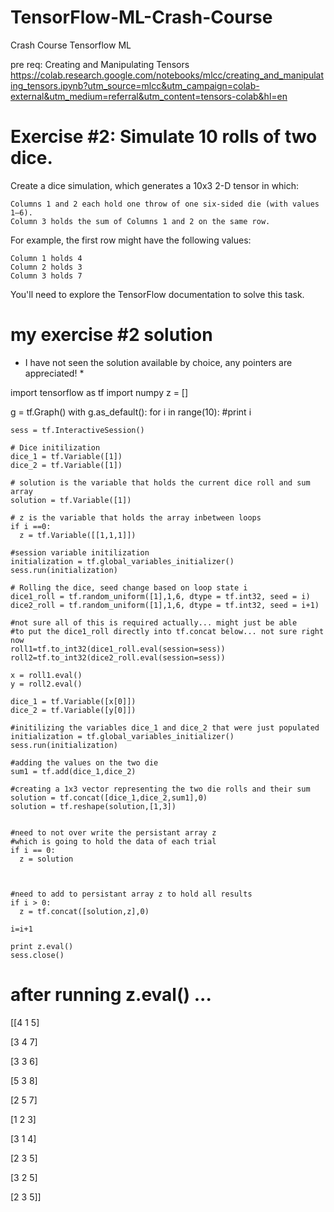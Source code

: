 # TensorFlow-ML-Crash-Course
Crash Course Tensorflow ML

pre req: Creating and Manipulating Tensors
https://colab.research.google.com/notebooks/mlcc/creating_and_manipulating_tensors.ipynb?utm_source=mlcc&utm_campaign=colab-external&utm_medium=referral&utm_content=tensors-colab&hl=en

# Exercise #2: Simulate 10 rolls of two dice.

Create a dice simulation, which generates a 10x3 2-D tensor in which:

    Columns 1 and 2 each hold one throw of one six-sided die (with values 1–6).
    Column 3 holds the sum of Columns 1 and 2 on the same row.

For example, the first row might have the following values:

    Column 1 holds 4
    Column 2 holds 3
    Column 3 holds 7

You'll need to explore the TensorFlow documentation to solve this task.

# my exercise #2 solution
* I have not seen the solution available by choice, any pointers are appreciated! *


import tensorflow as tf
import numpy
z = []

g = tf.Graph()
with g.as_default():
  for i in range(10):
    #print i
    
    sess = tf.InteractiveSession()

    # Dice initilization
    dice_1 = tf.Variable([1])
    dice_2 = tf.Variable([1])
    
    # solution is the variable that holds the current dice roll and sum array
    solution = tf.Variable([1])
    
    # z is the variable that holds the array inbetween loops
    if i ==0:
      z = tf.Variable([[1,1,1]])
    
    #session variable initilization
    initialization = tf.global_variables_initializer()
    sess.run(initialization) 
       
    # Rolling the dice, seed change based on loop state i
    dice1_roll = tf.random_uniform([1],1,6, dtype = tf.int32, seed = i)
    dice2_roll = tf.random_uniform([1],1,6, dtype = tf.int32, seed = i+1)
    
    #not sure all of this is required actually... might just be able
    #to put the dice1_roll directly into tf.concat below... not sure right now
    roll1=tf.to_int32(dice1_roll.eval(session=sess))
    roll2=tf.to_int32(dice2_roll.eval(session=sess))

    x = roll1.eval()
    y = roll2.eval()

    dice_1 = tf.Variable([x[0]])
    dice_2 = tf.Variable([y[0]])

    #initilizing the variables dice_1 and dice_2 that were just populated
    initialization = tf.global_variables_initializer()
    sess.run(initialization)

    #adding the values on the two die
    sum1 = tf.add(dice_1,dice_2)

    #creating a 1x3 vector representing the two die rolls and their sum
    solution = tf.concat([dice_1,dice_2,sum1],0)
    solution = tf.reshape(solution,[1,3])

        
    #need to not over write the persistant array z
    #which is going to hold the data of each trial
    if i == 0:
      z = solution  
    

    
    #need to add to persistant array z to hold all results
    if i > 0:
      z = tf.concat([solution,z],0)

    i=i+1
    
    print z.eval()
    sess.close()
 
    
# after running z.eval() ...
[[4 1 5]

 [3 4 7]
 
 [3 3 6]
 
 [5 3 8]
 
 [2 5 7]
 
 [1 2 3]
 
 [3 1 4]
 
 [2 3 5]
 
 [3 2 5]
 
 [2 3 5]]
  
